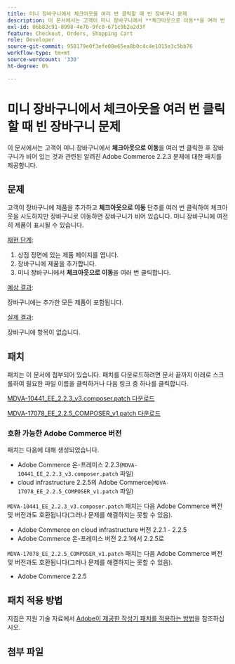 ```yaml
---
title: 미니 장바구니에서 체크아웃을 여러 번 클릭할 때 빈 장바구니 문제
description: 이 문서에서는 고객이 미니 장바구니에서 **체크아웃으로 이동**을 여러 번 클릭한 후 장바구니가 비어 있는 것과 관련된 알려진 Adobe Commerce 2.2.3 문제에 대한 패치를 제공합니다.
exl-id: 06b82c91-8998-4e7b-9fc0-671c9b2a2d3f
feature: Checkout, Orders, Shopping Cart
role: Developer
source-git-commit: 958179e0f3efe08e65ea8b0c4c4e1015e3c5bb76
workflow-type: tm+mt
source-wordcount: '330'
ht-degree: 0%

---
```


# 미니 장바구니에서 체크아웃을 여러 번 클릭할 때 빈 장바구니 문제

이 문서에서는 고객이 미니 장바구니에서 **체크아웃으로 이동**&#x200B;을 여러 번 클릭한 후 장바구니가 비어 있는 것과 관련된 알려진 Adobe Commerce 2.2.3 문제에 대한 패치를 제공합니다.

## 문제

고객이 장바구니에 제품을 추가하고 **체크아웃으로 이동** 단추를 여러 번 클릭하여 체크아웃을 시도하지만 장바구니로 이동하면 장바구니가 비어 있습니다. 미니 장바구니에 여전히 제품이 표시될 수 있습니다.

<u>재현 단계</u>:

1. 상점 정면에 있는 제품 페이지를 엽니다.
1. 장바구니에 제품을 추가합니다.
1. 미니 장바구니에서 **체크아웃으로 이동**&#x200B;을 여러 번 클릭합니다.

<u>예상 결과</u>:

장바구니에는 추가한 모든 제품이 포함됩니다.

<u>실제 결과</u>:

장바구니에 항목이 없습니다.

## 패치

패치는 이 문서에 첨부되어 있습니다. 패치를 다운로드하려면 문서 끝까지 아래로 스크롤하여 필요한 파일 이름을 클릭하거나 다음 링크 중 하나를 클릭합니다.

[MDVA-10441\_EE\_2.2.3\_v3.composer.patch 다운로드](assets/MDVA-10441_EE_2.2.3_v3.composer.patch.zip)

[MDVA-17078\_EE\_2.2.5\_COMPOSER\_v1.patch 다운로드](assets/MDVA-17078_EE_2.2.5_COMPOSER_v1.patch.zip)

### 호환 가능한 Adobe Commerce 버전

패치는 다음에 대해 생성되었습니다.

* Adobe Commerce 온-프레미스 2.2.3(`MDVA-10441_EE_2.2.3_v3.composer.patch` 파일)
* cloud infrastructure 2.2.5의 Adobe Commerce(`MDVA-17078_EE_2.2.5_COMPOSER_v1.patch` 파일)

`MDVA-10441_EE_2.2.3_v3.composer.patch` 패치는 다음 Adobe Commerce 버전 및 버전과도 호환됩니다(그러나 문제를 해결하지는 못할 수 있음).

* Adobe Commerce on cloud infrastructure 버전 2.2.1 - 2.2.5
* Adobe Commerce 온-프레미스 버전 2.2.1에서 2.2.5로

`MDVA-17078_EE_2.2.5_COMPOSER_v1.patch` 패치는 다음 Adobe Commerce 버전 및 버전과도 호환됩니다(그러나 문제를 해결하지는 못할 수 있음).

* Adobe Commerce 2.2.5

## 패치 적용 방법

지침은 지원 기술 자료에서 [Adobe이 제공한 작성기 패치를 적용하는 방법](/help/how-to/general/how-to-apply-a-composer-patch-provided-by-magento.md)을 참조하십시오.

## 첨부 파일
